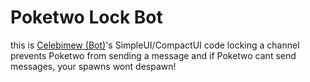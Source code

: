 # Poketwo Lock Bot
this is [Celebimew (Bot)](https://bots.celebimew.net)'s SimpleUI/CompactUI code
locking a channel prevents Poketwo from sending a message and if Poketwo cant send messages, your spawns wont despawn!
